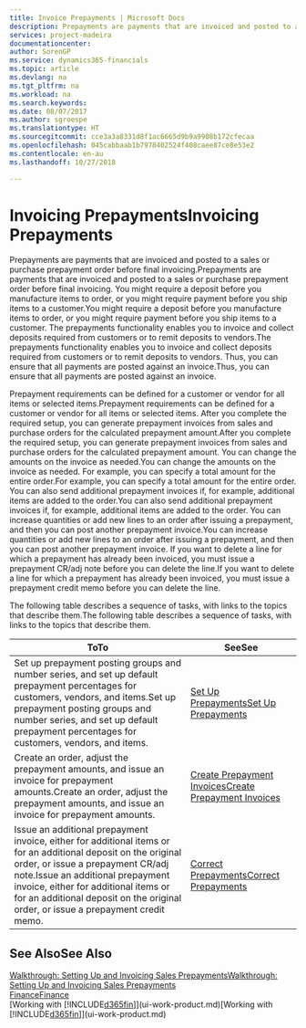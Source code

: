 ```yaml
---
title: Invoice Prepayments | Microsoft Docs
description: Prepayments are payments that are invoiced and posted to a sales or purchase prepayment order before final invoicing. You might require a deposit before you manufacture items to order, or you might require payment before you ship items to a customer. The prepayments functionality enables you to invoice and collect deposits required from customers or to remit deposits to vendors. Thus, you can ensure that all payments are posted against an invoice.
services: project-madeira
documentationcenter: 
author: SorenGP
ms.service: dynamics365-financials
ms.topic: article
ms.devlang: na
ms.tgt_pltfrm: na
ms.workload: na
ms.search.keywords: 
ms.date: 08/07/2017
ms.author: sgroespe
ms.translationtype: HT
ms.sourcegitcommit: cce3a3a8331d8f1ac6665d9b9a9908b172cfecaa
ms.openlocfilehash: 045cabbaab1b7978402524f408caee87ce8e53e2
ms.contentlocale: en-au
ms.lasthandoff: 10/27/2018

---
```

# <a name="invoicing-prepayments"></a><span data-ttu-id="5be6e-106">Invoicing Prepayments</span><span class="sxs-lookup"><span data-stu-id="5be6e-106">Invoicing Prepayments</span></span>
<span data-ttu-id="5be6e-107">Prepayments are payments that are invoiced and posted to a sales or purchase prepayment order before final invoicing.</span><span class="sxs-lookup"><span data-stu-id="5be6e-107">Prepayments are payments that are invoiced and posted to a sales or purchase prepayment order before final invoicing.</span></span> <span data-ttu-id="5be6e-108">You might require a deposit before you manufacture items to order, or you might require payment before you ship items to a customer.</span><span class="sxs-lookup"><span data-stu-id="5be6e-108">You might require a deposit before you manufacture items to order, or you might require payment before you ship items to a customer.</span></span> <span data-ttu-id="5be6e-109">The prepayments functionality enables you to invoice and collect deposits required from customers or to remit deposits to vendors.</span><span class="sxs-lookup"><span data-stu-id="5be6e-109">The prepayments functionality enables you to invoice and collect deposits required from customers or to remit deposits to vendors.</span></span> <span data-ttu-id="5be6e-110">Thus, you can ensure that all payments are posted against an invoice.</span><span class="sxs-lookup"><span data-stu-id="5be6e-110">Thus, you can ensure that all payments are posted against an invoice.</span></span>  

 <span data-ttu-id="5be6e-111">Prepayment requirements can be defined for a customer or vendor for all items or selected items.</span><span class="sxs-lookup"><span data-stu-id="5be6e-111">Prepayment requirements can be defined for a customer or vendor for all items or selected items.</span></span> <span data-ttu-id="5be6e-112">After you complete the required setup, you can generate prepayment invoices from sales and purchase orders for the calculated prepayment amount.</span><span class="sxs-lookup"><span data-stu-id="5be6e-112">After you complete the required setup, you can generate prepayment invoices from sales and purchase orders for the calculated prepayment amount.</span></span> <span data-ttu-id="5be6e-113">You can change the amounts on the invoice as needed.</span><span class="sxs-lookup"><span data-stu-id="5be6e-113">You can change the amounts on the invoice as needed.</span></span> <span data-ttu-id="5be6e-114">For example, you can specify a total amount for the entire order.</span><span class="sxs-lookup"><span data-stu-id="5be6e-114">For example, you can specify a total amount for the entire order.</span></span> <span data-ttu-id="5be6e-115">You can also send additional prepayment invoices if, for example, additional items are added to the order.</span><span class="sxs-lookup"><span data-stu-id="5be6e-115">You can also send additional prepayment invoices if, for example, additional items are added to the order.</span></span> <span data-ttu-id="5be6e-116">You can increase quantities or add new lines to an order after issuing a prepayment, and then you can post another prepayment invoice.</span><span class="sxs-lookup"><span data-stu-id="5be6e-116">You can increase quantities or add new lines to an order after issuing a prepayment, and then you can post another prepayment invoice.</span></span> <span data-ttu-id="5be6e-117">If you want to delete a line for which a prepayment has already been invoiced, you must issue a prepayment CR/adj note before you can delete the line.</span><span class="sxs-lookup"><span data-stu-id="5be6e-117">If you want to delete a line for which a prepayment has already been invoiced, you must issue a prepayment credit memo before you can delete the line.</span></span>  

 <span data-ttu-id="5be6e-118">The following table describes a sequence of tasks, with links to the topics that describe them.</span><span class="sxs-lookup"><span data-stu-id="5be6e-118">The following table describes a sequence of tasks, with links to the topics that describe them.</span></span>

|<span data-ttu-id="5be6e-119">**To**</span><span class="sxs-lookup"><span data-stu-id="5be6e-119">**To**</span></span>|<span data-ttu-id="5be6e-120">**See**</span><span class="sxs-lookup"><span data-stu-id="5be6e-120">**See**</span></span>|  
|------------|-------------|  
|<span data-ttu-id="5be6e-121">Set up prepayment posting groups and number series, and set up default prepayment percentages for customers, vendors, and items.</span><span class="sxs-lookup"><span data-stu-id="5be6e-121">Set up prepayment posting groups and number series, and set up default prepayment percentages for customers, vendors, and items.</span></span>|[<span data-ttu-id="5be6e-122">Set Up Prepayments</span><span class="sxs-lookup"><span data-stu-id="5be6e-122">Set Up Prepayments</span></span>](finance-set-up-prepayments.md)|
|<span data-ttu-id="5be6e-123">Create an order, adjust the prepayment amounts, and issue an invoice for prepayment amounts.</span><span class="sxs-lookup"><span data-stu-id="5be6e-123">Create an order, adjust the prepayment amounts, and issue an invoice for prepayment amounts.</span></span>|[<span data-ttu-id="5be6e-124">Create Prepayment Invoices</span><span class="sxs-lookup"><span data-stu-id="5be6e-124">Create Prepayment Invoices</span></span>](finance-how-to-create-prepayment-invoices.md)|  
|<span data-ttu-id="5be6e-125">Issue an additional prepayment invoice, either for additional items or for an additional deposit on the original order, or issue a prepayment CR/adj note.</span><span class="sxs-lookup"><span data-stu-id="5be6e-125">Issue an additional prepayment invoice, either for additional items or for an additional deposit on the original order, or issue a prepayment credit memo.</span></span>|[<span data-ttu-id="5be6e-126">Correct Prepayments</span><span class="sxs-lookup"><span data-stu-id="5be6e-126">Correct Prepayments</span></span>](finance-how-to-correct-prepayments.md)|  

## <a name="see-also"></a><span data-ttu-id="5be6e-127">See Also</span><span class="sxs-lookup"><span data-stu-id="5be6e-127">See Also</span></span>  
[<span data-ttu-id="5be6e-128">Walkthrough: Setting Up and Invoicing Sales Prepayments</span><span class="sxs-lookup"><span data-stu-id="5be6e-128">Walkthrough: Setting Up and Invoicing Sales Prepayments</span></span>](walkthrough-setting-up-and-invoicing-sales-prepayments.md)  
[<span data-ttu-id="5be6e-129">Finance</span><span class="sxs-lookup"><span data-stu-id="5be6e-129">Finance</span></span>](finance.md)  
<span data-ttu-id="5be6e-130">[Working with [!INCLUDE[d365fin](includes/d365fin_md.md)]](ui-work-product.md)</span><span class="sxs-lookup"><span data-stu-id="5be6e-130">[Working with [!INCLUDE[d365fin](includes/d365fin_md.md)]](ui-work-product.md)</span></span>

